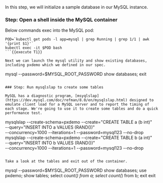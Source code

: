 In this step, we will initialize a sample database in our MySQL instance.

### Step: Open a shell inside the MySQL container

Below commands exec into the MySQL pod:

```
POD=`kubectl get pods -l app=mysql | grep Running | grep 1/1 | awk '{print $1}'`
kubectl exec -it $POD bash
```{{execute T1}}

Next we can launch the mysql utility and show existing databases, including pxdemo which we defined in our spec.
```
mysql --password=$MYSQL_ROOT_PASSWORD
show databases;
exit
```{{execute T1}}

### Step: Run mysqlslap to create some tables

MySQL has a diagnostic program, [msyqlslap](https://dev.mysql.com/doc/refman/8.0/en/mysqlslap.html) designed to emulate client load for a MySQL server and to report the timing of each stage. We're going to use it to create some tables and do a quick performance test.
```
mysqlslap --create-schema=pxdemo --create="CREATE TABLE a (b int)" \
--query="INSERT INTO a VALUES (RAND())" \
--concurrency=1000 --iterations=1 --password=mysql123 --no-drop
mysqlslap --create-schema=pxdemo --create="CREATE TABLE b (a int)" \
--query="INSERT INTO b VALUES (RAND())" \
--concurrency=1000 --iterations=1 --password=mysql123 --no-drop
```{{execute T1}}

Take a look at the tables and exit out of the container.
```
mysql --password=$MYSQL_ROOT_PASSWORD
show databases;
use pxdemo;
show tables;
select count(*) from a;
select count(*) from b;
exit
exit
```{{execute T1}}

